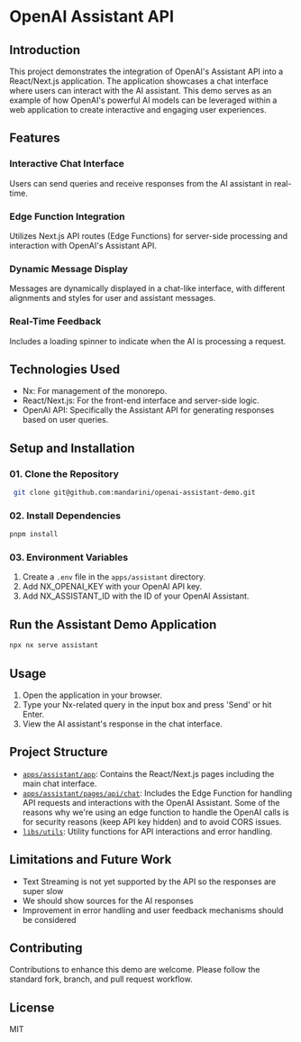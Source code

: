 # OpenAI Assistant API

## Introduction

This project demonstrates the integration of OpenAI's Assistant API into a React/Next.js application. The application showcases a chat interface where users can interact with the AI assistant. This demo serves as an example of how OpenAI's powerful AI models can be leveraged within a web application to create interactive and engaging user experiences.

## Features

### Interactive Chat Interface

Users can send queries and receive responses from the AI assistant in real-time.

### Edge Function Integration

Utilizes Next.js API routes (Edge Functions) for server-side processing and interaction with OpenAI's Assistant API.

### Dynamic Message Display

Messages are dynamically displayed in a chat-like interface, with different alignments and styles for user and assistant messages.

### Real-Time Feedback

Includes a loading spinner to indicate when the AI is processing a request.

## Technologies Used

- Nx: For management of the monorepo.
- React/Next.js: For the front-end interface and server-side logic.
- OpenAI API: Specifically the Assistant API for generating responses based on user queries.

## Setup and Installation

### 01. Clone the Repository

```bash
 git clone git@github.com:mandarini/openai-assistant-demo.git
```

### 02. Install Dependencies

```bash
pnpm install
```

### 03. Environment Variables

1. Create a `.env` file in the `apps/assistant` directory.
2. Add NX_OPENAI_KEY with your OpenAI API key.
3. Add NX_ASSISTANT_ID with the ID of your OpenAI Assistant.

## Run the Assistant Demo Application

```bash
npx nx serve assistant
```

## Usage

1. Open the application in your browser.
2. Type your Nx-related query in the input box and press 'Send' or hit Enter.
3. View the AI assistant's response in the chat interface.

## Project Structure

- [`apps/assistant/app`](apps/assistant/app): Contains the React/Next.js pages including the main chat interface.
- [`apps/assistant/pages/api/chat`](apps/assistant/pages/api/chat.ts): Includes the Edge Function for handling API requests and interactions with the OpenAI Assistant. Some of the reasons why we're using an edge function to handle the OpenAI calls is for security reasons (keep API key hidden) and to avoid CORS issues.
- [`libs/utils`](libs/utils): Utility functions for API interactions and error handling.

## Limitations and Future Work

- Text Streaming is not yet supported by the API so the responses are super slow
- We should show sources for the AI responses
- Improvement in error handling and user feedback mechanisms should be considered

## Contributing

Contributions to enhance this demo are welcome. Please follow the standard fork, branch, and pull request workflow.

## License

MIT
